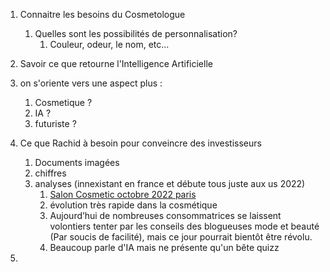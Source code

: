 
1. Connaitre les besoins du Cosmetologue
	1. Quelles sont les possibilités de personnalisation?
		1. Couleur, odeur, le nom, etc...
2. Savoir ce que retourne l'Intelligence Artificielle
3. on s'oriente vers une aspect plus :
	1. Cosmetique ?
	2. IA ?
	3. futuriste ?

1. Ce que Rachid à besoin pour conveincre des investisseurs
	1. Documents imagées
	2. chiffres
	3. analyses (innexistant en france et débute tous juste aux us 2022)
		1. [Salon Cosmetic octobre 2022 paris](https://fr.fashionnetwork.com/news/Le-salon-cosmetic-360-place-sous-le-signe-de-l-intelligence-artificielle,1444064.html)
		2. évolution très rapide dans la cosmétique
		3. Aujourd’hui de nombreuses consommatrices se laissent volontiers tenter par les conseils des blogueuses mode et beauté (Par soucis de facilité), mais ce jour pourrait bientôt être révolu.
		4. Beaucoup parle d'IA mais ne présente qu'un bête quizz
2. 

